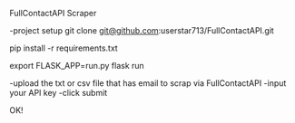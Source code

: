 FullContactAPI Scraper

-project setup
git clone git@github.com:userstar713/FullContactAPI.git

pip install -r requirements.txt

export FLASK_APP=run.py
flask run

-upload the txt or csv file that has email to scrap via FullContactAPI
-input your API key
-click submit

OK!